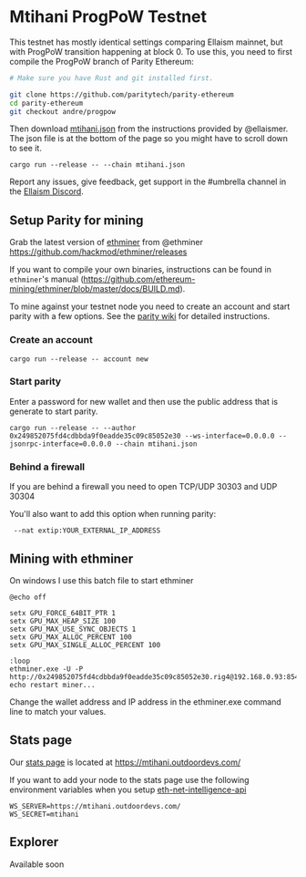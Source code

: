 <!-- TITLE: ProgPoW -->
<!-- SUBTITLE: Mtihani ProgPoW Testnet setup instructions provided by the Ellaism community -->

# Mtihani ProgPoW Testnet

This testnet has mostly identical settings comparing Ellaism mainnet, but with ProgPoW transition happening at block 0. To use this, you need to first compile the ProgPoW branch of Parity Ethereum:

```bash
# Make sure you have Rust and git installed first.

git clone https://github.com/paritytech/parity-ethereum
cd parity-ethereum
git checkout andre/progpow
```

Then download [mtihani.json](https://gist.github.com/ellaismer/62a8cd70b67c7c938388716e5addb4b6) from the instructions provided by @ellaismer.  The json file is at the bottom of the page so you might have to scroll down to see it.

```
cargo run --release -- --chain mtihani.json
```


Report any issues, give feedback, get support in the #umbrella channel in the [Ellaism Discord](https://discord.ellaism.org).

## Setup Parity for mining

Grab the latest version of [ethminer](https://github.com/hackmod/ethminer/releases) from @ethminer https://github.com/hackmod/ethminer/releases

If you want to compile your own binaries, instructions can be found in `ethminer`'s manual (https://github.com/ethereum-mining/ethminer/blob/master/docs/BUILD.md).

To mine against your testnet node you need to create an account and start parity with a few options.  See the [parity wiki](https://wiki.parity.io/Mining) for detailed instructions.

### Create an account

```
cargo run --release -- account new
```


### Start parity
Enter a password for new wallet and then use the public address that is generate to start parity.

```
cargo run --release -- --author 0x249852075fd4cdbbda9f0eadde35c09c85052e30 --ws-interface=0.0.0.0 --jsonrpc-interface=0.0.0.0 --chain mtihani.json
```

### Behind a firewall

If you are behind a firewall you need to open TCP/UDP 30303 and UDP 30304

You'll also want to add this option when running parity:

```
 --nat extip:YOUR_EXTERNAL_IP_ADDRESS
```


## Mining with ethminer


On windows I use this batch file to start ethminer

```
@echo off

setx GPU_FORCE_64BIT_PTR 1
setx GPU_MAX_HEAP_SIZE 100
setx GPU_MAX_USE_SYNC_OBJECTS 1
setx GPU_MAX_ALLOC_PERCENT 100
setx GPU_MAX_SINGLE_ALLOC_PERCENT 100

:loop
ethminer.exe -U -P http://0x249852075fd4cdbbda9f0eadde35c09c85052e30.rig4@192.168.0.93:8545
echo restart miner...
```

Change the wallet address and IP address in the ethminer.exe command line to match your values.


## Stats page

Our [stats page](https://mtihani.outdoordevs.com/) is located at https://mtihani.outdoordevs.com/

If you want to add your node to the stats page use the following environment variables when you setup [eth-net-intelligence-api](https://github.com/cubedro/eth-net-intelligence-api)

```
WS_SERVER=https://mtihani.outdoordevs.com/
WS_SECRET=mtihani
```

## Explorer

Available soon



